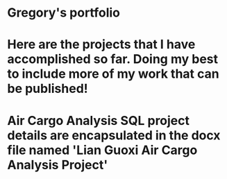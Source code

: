 # Gregory's portfolio
# Here are the projects that I have accomplished so far. Doing my best to include more of my work that can be published!
# Air Cargo Analysis SQL project details are encapsulated in the docx file named 'Lian Guoxi Air Cargo Analysis Project'
